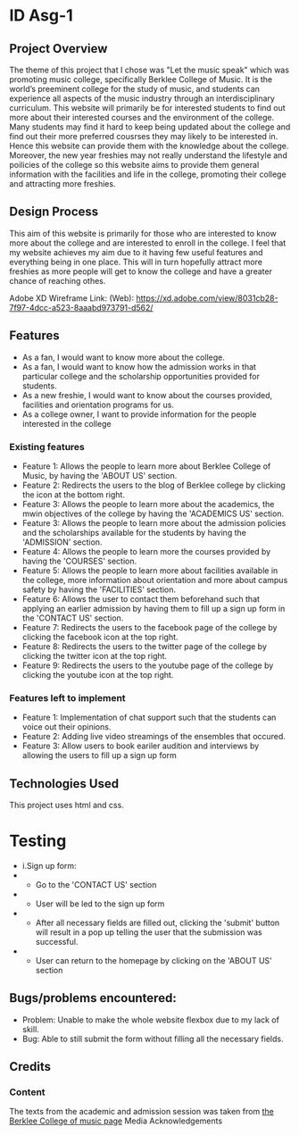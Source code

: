 # ID Asg-1

## Project Overview
 The theme of this project that I chose was "Let the music speak" which was promoting music college, specifically Berklee College of Music. It is the world’s preeminent college for the study of music, and students can experience all aspects of the music industry through an interdisciplinary curriculum. This website will primarily be for interested students to find out more about their interested courses and the environment of the college. Many students may find it hard to keep being updated about the college and find out their more preferred cousrses they may likely to be interested in. Hence this website can provide them with the knowledge about the college. Moreover, the new year freshies may not really understand the lifestyle and poilicies of the college so this website aims to provide them general information with the facilities and life in the college, promoting their college and attracting more freshies. 

## Design Process
This aim of this website is primarily for those who are interested to know more about the college and are interested to enroll in the college. I feel that my website achieves my aim due to it having few useful features and everything being in one place. This will in turn hopefully attract more freshies as more people will get to know the college and have a greater chance of reaching othes.

Adobe XD Wireframe Link: 
(Web): https://xd.adobe.com/view/8031cb28-7f97-4dcc-a523-8aaabd973791-d562/

## Features
+ As a fan, I would want to know more about the college.
+ As a fan, I would want to know how the admission works in that particular college and the scholarship opportunities provided for students.
+ As a new freshie, I would want to know about the courses provided,   facilities and orientation programs for us.
+ As a college owner, I want to provide information for the people interested in the college 

### Existing features
+ Feature 1: Allows the people to learn more about Berklee College of Music, by having the 'ABOUT US' section. 
+ Feature 2: Redirects the users to the blog of Berklee college by clicking the icon at the bottom right.
+ Feature 3: Allows the people to learn more about the academics, the mwin objectives of the college by having the 'ACADEMICS US' section. 
+ Feature 3: Allows the people to learn more about the admission policies and the scholarships available for the students by having the 'ADMISSION' section. 
+ Feature 4: Allows the people to learn more the courses provided by having the 'COURSES' section. 
+ Feature 5: Allows the people to learn more about facilities available in the college, more information about orientation and more about campus safety by having the 'FACILITIES' section. 
+ Feature 6: Allows the user to contact them beforehand such that applying an earlier admission by having them to fill up a sign up form in the 'CONTACT US' section.
+ Feature 7: Redirects the users to the facebook page of the college by clicking the facebook icon at the top right.
+ Feature 8: Redirects the users to the twitter page of the college by clicking the twitter icon at the top right.
+ Feature 9: Redirects the users to the youtube page of the college by clicking the youtube icon at the top right.

### Features left to implement
+ Feature 1: Implementation of chat support such that the students can voice out their opinions.
+ Feature 2: Adding live video streamings of the ensembles that occured.
+ Feature 3: Allow users to book eariler audition and interviews by allowing the users to fill up a sign up form 

## Technologies Used
This project uses html and css.

# Testing
+ i.Sign up form:
+ - Go to the 'CONTACT US' section 
+ - User will be led to the sign up form
+ - After all necessary fields are filled out, clicking the 'submit' button will result in a pop up telling the user that the submission was successful.
+ - User can return to the homepage by clicking on the 'ABOUT US' section

## Bugs/problems encountered:
+ Problem: Unable to make the whole website flexbox due to my lack of skill.
+ Bug: Able to still submit the form without filling all the necessary fields.


## Credits

### Content
The texts from the academic and admission session was taken from [the Berklee College of music page](https://www.berklee.edu)
Media 
Acknowledgements